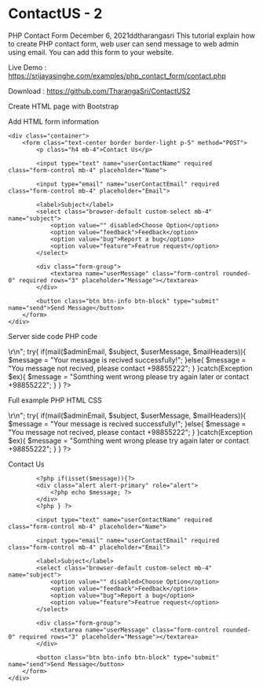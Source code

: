 # ContactUS - 2
PHP Contact Form
December 6, 2021ddtharangasri
This tutorial explain how to create PHP contact form, web user can send message to web admin using email. You can add this form to your website.

Live Demo : https://srijayasinghe.com/examples/php_contact_form/contact.php

Download : https://github.com/TharangaSri/ContactUS2

Create HTML page with Bootstrap

<!DOCTYPE html>
<html lang="en">
<head>
    <meta charset="UTF-8">
    <meta http-equiv="X-UA-Compatible" content="IE=edge">
    <meta name="viewport" content="width=device-width, initial-scale=1.0">
    <link rel="stylesheet" href="https://stackpath.bootstrapcdn.com/bootstrap/4.4.1/css/bootstrap.min.css" integrity="sha384-Vkoo8x4CGsO3+Hhxv8T/Q5PaXtkKtu6ug5TOeNV6gBiFeWPGFN9MuhOf23Q9Ifjh" crossorigin="anonymous">
    <title>Contact Us</title>
</head>
<body>



<script src="https://code.jquery.com/jquery-3.4.1.slim.min.js" integrity="sha384-J6qa4849blE2+poT4WnyKhv5vZF5SrPo0iEjwBvKU7imGFAV0wwj1yYfoRSJoZ+n" crossorigin="anonymous"></script>
<script src="https://cdn.jsdelivr.net/npm/popper.js@1.16.0/dist/umd/popper.min.js" integrity="sha384-Q6E9RHvbIyZFJoft+2mJbHaEWldlvI9IOYy5n3zV9zzTtmI3UksdQRVvoxMfooAo" crossorigin="anonymous"></script>
<script src="https://stackpath.bootstrapcdn.com/bootstrap/4.4.1/js/bootstrap.min.js" integrity="sha384-wfSDF2E50Y2D1uUdj0O3uMBJnjuUD4Ih7YwaYd1iqfktj0Uod8GCExl3Og8ifwB6" crossorigin="anonymous"></script>
</body>
</html>
Add HTML form information

    <div class="container">
        <form class="text-center border border-light p-5" method="POST">
            <p class="h4 mb-4">Contact Us</p>
            
            <input type="text" name="userContactName" required class="form-control mb-4" placeholder="Name">

            <input type="email" name="userContactEmail" required class="form-control mb-4" placeholder="Email">

            <label>Subject</label>
            <select class="browser-default custom-select mb-4" name="subject">
                <option value="" disabled>Choose Option</option>
                <option value="feedback">Feedback</option>
                <option value="bug">Report a bug</option>
                <option value="feature">Featrue request</option>
            </select>

            <div class="form-group">
                <textarea name="userMessage" class="form-control rounded-0" required rows="3" placeholder="Message"></textarea>
            </div>

            <button class="btn btn-info btn-block" type="submit" name="send">Send Message</button>
        </form>
    </div>
Server side code PHP code

<?php

    if(isset($_POST['send'])){
        $userName = $_POST['userContactName'];
        $userEmail = $_POST['userContactEmail'];
        $subject = $_POST['subject'];
        $userMessage = $_POST['userMessage'];

        $adminEmail = 'ddtharangasri@gmail.com';
        $mailHeaders = "From:" . $userName . "<" . $userEmail . ">\r\n";

        try{
            if(mail($adminEmail, $subject, $userMessage, $mailHeaders)){
                $message = "Your message is recived successfully!";
            }else{
                $message = "You message not recived, please contact +98855222";
            }
        }catch(Exception $ex){
            $message = "Somthing went wrong please try again later or contact +98855222";
        }
    }

?>
Full example PHP HTML CSS

<?php

    if(isset($_POST['send'])){
        $userName = $_POST['userContactName'];
        $userEmail = $_POST['userContactEmail'];
        $subject = $_POST['subject'];
        $userMessage = $_POST['userMessage'];

        $adminEmail = 'ddtharangasri@gmail.com';
        $mailHeaders = "From:" . $userName . "<" . $userEmail . ">\r\n";

        try{
            if(mail($adminEmail, $subject, $userMessage, $mailHeaders)){
                $message = "Your message is recived successfully!";
            }else{
                $message = "You message not recived, please contact +98855222";
            }
        }catch(Exception $ex){
            $message = "Somthing went wrong please try again later or contact +98855222";
        }
    }

?>


<!DOCTYPE html>
<html lang="en">
<head>
    <meta charset="UTF-8">
    <meta http-equiv="X-UA-Compatible" content="IE=edge">
    <meta name="viewport" content="width=device-width, initial-scale=1.0">
    <link rel="stylesheet" href="https://stackpath.bootstrapcdn.com/bootstrap/4.4.1/css/bootstrap.min.css" integrity="sha384-Vkoo8x4CGsO3+Hhxv8T/Q5PaXtkKtu6ug5TOeNV6gBiFeWPGFN9MuhOf23Q9Ifjh" crossorigin="anonymous">
    <title>Contact Us</title>
</head>
<body>
    <div class="container">
        <form class="text-center border border-light p-5" method="POST">
            <p class="h4 mb-4">Contact Us</p>

            <?php if(isset($message)){?>
            <div class="alert alert-primary" role="alert">
                <?php echo $message; ?>
            </div>
            <?php } ?>
            
            <input type="text" name="userContactName" required class="form-control mb-4" placeholder="Name">

            <input type="email" name="userContactEmail" required class="form-control mb-4" placeholder="Email">

            <label>Subject</label>
            <select class="browser-default custom-select mb-4" name="subject">
                <option value="" disabled>Choose Option</option>
                <option value="feedback">Feedback</option>
                <option value="bug">Report a bug</option>
                <option value="feature">Featrue request</option>
            </select>

            <div class="form-group">
                <textarea name="userMessage" class="form-control rounded-0" required rows="3" placeholder="Message"></textarea>
            </div>

            <button class="btn btn-info btn-block" type="submit" name="send">Send Message</button>
        </form>
    </div>

<script src="https://code.jquery.com/jquery-3.4.1.slim.min.js" integrity="sha384-J6qa4849blE2+poT4WnyKhv5vZF5SrPo0iEjwBvKU7imGFAV0wwj1yYfoRSJoZ+n" crossorigin="anonymous"></script>
<script src="https://cdn.jsdelivr.net/npm/popper.js@1.16.0/dist/umd/popper.min.js" integrity="sha384-Q6E9RHvbIyZFJoft+2mJbHaEWldlvI9IOYy5n3zV9zzTtmI3UksdQRVvoxMfooAo" crossorigin="anonymous"></script>
<script src="https://stackpath.bootstrapcdn.com/bootstrap/4.4.1/js/bootstrap.min.js" integrity="sha384-wfSDF2E50Y2D1uUdj0O3uMBJnjuUD4Ih7YwaYd1iqfktj0Uod8GCExl3Og8ifwB6" crossorigin="anonymous"></script>
</body>
</html>
